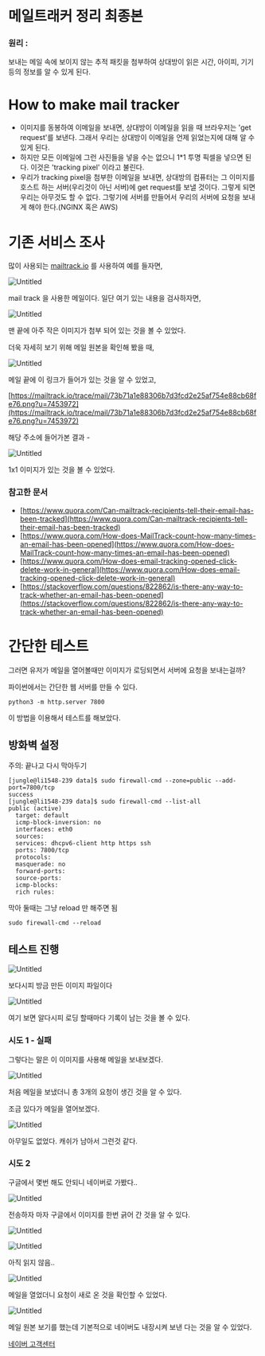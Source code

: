 # 메일트래커 정리 최종본 

### 원리  :
보내는 메일 속에 보이지 않는 추적 패킷을 첨부하여 상대방이 읽은 시간, 아이피, 기기 등의 정보를 알 수 있게 된다.


# How to make mail tracker
- 이미지를 동봉하여 이메일을 보내면, 상대방이 이메일을 읽을 때 브라우저는 'get request'를 보낸다. 그래서 우리는 상대방이 이메일을 언제 읽었는지에 대해 알 수 있게 된다.
- 하지만 모든 이메일에 그런 사진들을 넣을 수는 없으니 1*1 투명 픽셀을 넣으면 된다. 이것은 'tracking pixel' 이라고 불린다.       
- 우리가 tracking pixel을 첨부한 이메일을 보내면, 상대방의 컴퓨터는 그 이미지를 호스트 하는 서버(우리것이 아닌 서버)에 get request를 보낼 것이다. 그렇게 되면 우리는 아무것도 할 수 없다. 그렇기에 서버를 만들어서 우리의 서버에 요청을 보내 게 해야 한다.(NGINX 혹은 AWS)

# 기존 서비스 조사

많이 사용되는 [mailtrack.io](http://mailtrack.io) 를 사용하여 예를 들자면,

![Untitled](%E1%84%8B%E1%85%B2%E1%84%8C%E1%85%A5%E1%86%BC%E1%84%89%E1%85%A5%E1%86%B8%20-%20%E1%84%86%E1%85%A6%E1%84%8B%E1%85%B5%E1%86%AF%E1%84%90%E1%85%B3%E1%84%85%E1%85%A2%E1%84%8F%E1%85%A5%20a8a705e5b97a41f5a96d18b618e3cd7b/Untitled.png)

mail track 을 사용한 메일이다. 일단 여기 있는 내용을 검사하자면,

![Untitled](%E1%84%8B%E1%85%B2%E1%84%8C%E1%85%A5%E1%86%BC%E1%84%89%E1%85%A5%E1%86%B8%20-%20%E1%84%86%E1%85%A6%E1%84%8B%E1%85%B5%E1%86%AF%E1%84%90%E1%85%B3%E1%84%85%E1%85%A2%E1%84%8F%E1%85%A5%20a8a705e5b97a41f5a96d18b618e3cd7b/Untitled%201.png)

맨 끝에 아주 작은 이미지가 첨부 되어 있는 것을 볼 수 있었다.

더욱 자세히 보기 위해 메일 원본을 확인해 봤을 때,

![Untitled](%E1%84%8B%E1%85%B2%E1%84%8C%E1%85%A5%E1%86%BC%E1%84%89%E1%85%A5%E1%86%B8%20-%20%E1%84%86%E1%85%A6%E1%84%8B%E1%85%B5%E1%86%AF%E1%84%90%E1%85%B3%E1%84%85%E1%85%A2%E1%84%8F%E1%85%A5%20a8a705e5b97a41f5a96d18b618e3cd7b/Untitled%202.png)

메일 끝에 이 링크가 들어가 있는 것을 알 수 있었고, 

[https://mailtrack.io/trace/mail/73b71a1e88306b7d3fcd2e25af754e88cb68fe76.png?u=7453972](https://mailtrack.io/trace/mail/73b71a1e88306b7d3fcd2e25af754e88cb68fe76.png?u=7453972)

해당 주소에 들어가본 결과 - 

![Untitled](%E1%84%8B%E1%85%B2%E1%84%8C%E1%85%A5%E1%86%BC%E1%84%89%E1%85%A5%E1%86%B8%20-%20%E1%84%86%E1%85%A6%E1%84%8B%E1%85%B5%E1%86%AF%E1%84%90%E1%85%B3%E1%84%85%E1%85%A2%E1%84%8F%E1%85%A5%20a8a705e5b97a41f5a96d18b618e3cd7b/Untitled%203.png)

1x1 이미지가 있는 것을 볼 수 있었다.

### 참고한 문서

- [https://www.quora.com/Can-mailtrack-recipients-tell-their-email-has-been-tracked](https://www.quora.com/Can-mailtrack-recipients-tell-their-email-has-been-tracked)
- [https://www.quora.com/How-does-MailTrack-count-how-many-times-an-email-has-been-opened](https://www.quora.com/How-does-MailTrack-count-how-many-times-an-email-has-been-opened)
- [https://www.quora.com/How-does-email-tracking-opened-click-delete-work-in-general](https://www.quora.com/How-does-email-tracking-opened-click-delete-work-in-general)
- [https://stackoverflow.com/questions/822862/is-there-any-way-to-track-whether-an-email-has-been-opened](https://stackoverflow.com/questions/822862/is-there-any-way-to-track-whether-an-email-has-been-opened)

# 간단한 테스트

그러면 유저가 메일을 열어볼때만 이미지가 로딩되면서 서버에 요청을 보내는걸까?

파이썬에서는 간단한 웹 서버를 만들 수 있다.

```
python3 -m http.server 7800
```

이 방법을 이용해서 테스트를 해보았다.

## 방화벽 설정

주의: 끝나고 다시 막아두기

```
[jungle@li1548-239 data]$ sudo firewall-cmd --zone=public --add-port=7800/tcp
success
[jungle@li1548-239 data]$ sudo firewall-cmd --list-all
public (active)
  target: default
  icmp-block-inversion: no
  interfaces: eth0
  sources: 
  services: dhcpv6-client http https ssh
  ports: 7800/tcp
  protocols: 
  masquerade: no
  forward-ports: 
  source-ports: 
  icmp-blocks: 
  rich rules:
```

막아 둘때는 그냥 reload 만 해주면 됨

```
sudo firewall-cmd --reload
```

## 테스트 진행

![Untitled](%E1%84%8B%E1%85%B2%E1%84%8C%E1%85%A5%E1%86%BC%E1%84%89%E1%85%A5%E1%86%B8%20-%20%E1%84%86%E1%85%A6%E1%84%8B%E1%85%B5%E1%86%AF%E1%84%90%E1%85%B3%E1%84%85%E1%85%A2%E1%84%8F%E1%85%A5%20a8a705e5b97a41f5a96d18b618e3cd7b/Untitled%204.png)

보다시피 방금 만든 이미지 파일이다

![Untitled](%E1%84%8B%E1%85%B2%E1%84%8C%E1%85%A5%E1%86%BC%E1%84%89%E1%85%A5%E1%86%B8%20-%20%E1%84%86%E1%85%A6%E1%84%8B%E1%85%B5%E1%86%AF%E1%84%90%E1%85%B3%E1%84%85%E1%85%A2%E1%84%8F%E1%85%A5%20a8a705e5b97a41f5a96d18b618e3cd7b/Untitled%205.png)

여기 보면 알다시피 로딩 할때마다 기록이 남는 것을 볼 수 있다.

### 시도 1 - 실패

그렇다는 말은 이 이미지를 사용해 메일을 보내보겠다.

![Untitled](%E1%84%8B%E1%85%B2%E1%84%8C%E1%85%A5%E1%86%BC%E1%84%89%E1%85%A5%E1%86%B8%20-%20%E1%84%86%E1%85%A6%E1%84%8B%E1%85%B5%E1%86%AF%E1%84%90%E1%85%B3%E1%84%85%E1%85%A2%E1%84%8F%E1%85%A5%20a8a705e5b97a41f5a96d18b618e3cd7b/Untitled%206.png)

처음 메일을 보냈더니 총 3개의 요청이 생긴 것을 알 수 있다.

조금 있다가 메일을 열어보겠다.

![Untitled](%E1%84%8B%E1%85%B2%E1%84%8C%E1%85%A5%E1%86%BC%E1%84%89%E1%85%A5%E1%86%B8%20-%20%E1%84%86%E1%85%A6%E1%84%8B%E1%85%B5%E1%86%AF%E1%84%90%E1%85%B3%E1%84%85%E1%85%A2%E1%84%8F%E1%85%A5%20a8a705e5b97a41f5a96d18b618e3cd7b/Untitled%207.png)

아무일도 없었다. 캐쉬가 남아서 그런것 같다.

### 시도 2

구글에서 몇번 해도 안되니 네이버로 가봤다..

![Untitled](%E1%84%8B%E1%85%B2%E1%84%8C%E1%85%A5%E1%86%BC%E1%84%89%E1%85%A5%E1%86%B8%20-%20%E1%84%86%E1%85%A6%E1%84%8B%E1%85%B5%E1%86%AF%E1%84%90%E1%85%B3%E1%84%85%E1%85%A2%E1%84%8F%E1%85%A5%20a8a705e5b97a41f5a96d18b618e3cd7b/Untitled%208.png)

전송하자 마자 구글에서 이미지를 한번 긁어 간 것을 알 수 있다.

![Untitled](%E1%84%8B%E1%85%B2%E1%84%8C%E1%85%A5%E1%86%BC%E1%84%89%E1%85%A5%E1%86%B8%20-%20%E1%84%86%E1%85%A6%E1%84%8B%E1%85%B5%E1%86%AF%E1%84%90%E1%85%B3%E1%84%85%E1%85%A2%E1%84%8F%E1%85%A5%20a8a705e5b97a41f5a96d18b618e3cd7b/Untitled%209.png)

![Untitled](%E1%84%8B%E1%85%B2%E1%84%8C%E1%85%A5%E1%86%BC%E1%84%89%E1%85%A5%E1%86%B8%20-%20%E1%84%86%E1%85%A6%E1%84%8B%E1%85%B5%E1%86%AF%E1%84%90%E1%85%B3%E1%84%85%E1%85%A2%E1%84%8F%E1%85%A5%20a8a705e5b97a41f5a96d18b618e3cd7b/Untitled%2010.png)

아직 읽지 않음..

![Untitled](%E1%84%8B%E1%85%B2%E1%84%8C%E1%85%A5%E1%86%BC%E1%84%89%E1%85%A5%E1%86%B8%20-%20%E1%84%86%E1%85%A6%E1%84%8B%E1%85%B5%E1%86%AF%E1%84%90%E1%85%B3%E1%84%85%E1%85%A2%E1%84%8F%E1%85%A5%20a8a705e5b97a41f5a96d18b618e3cd7b/Untitled%2011.png)

메일을 열었더니 요청이 새로 온 것을 확인할 수 있었다.

![Untitled](%E1%84%8B%E1%85%B2%E1%84%8C%E1%85%A5%E1%86%BC%E1%84%89%E1%85%A5%E1%86%B8%20-%20%E1%84%86%E1%85%A6%E1%84%8B%E1%85%B5%E1%86%AF%E1%84%90%E1%85%B3%E1%84%85%E1%85%A2%E1%84%8F%E1%85%A5%20a8a705e5b97a41f5a96d18b618e3cd7b/Untitled%2012.png)

메일 원본 보기를 했는데 기본적으로 네이버도 내장시켜 보낸 다는 것을 알 수 있었다.

[네이버 고객센터](https://help.naver.com/support/contents/contents.help?serviceNo=2342&categoryNo=18917&lang=ko)
